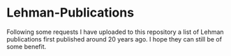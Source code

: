# Lehman-Publications
Following some requests I have uploaded to this repository a list of Lehman publications first published around 20 years ago.
I hope they can still be of some benefit.
